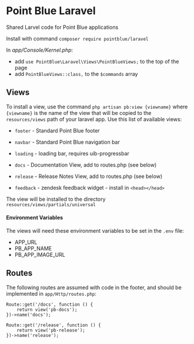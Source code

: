 # Point Blue Laravel

Shared Larvel code for Point Blue applications

Install with command `composer require pointblue/laravel`  

In *app/Console/Kernel.php*:  
 - add `use PointBlue\Laravel\Views\PointBlueViews;` to the top of the page
 - add `PointBlueViews::class,` to the `$commands` array

## Views

To install a view, use the command `php artisan pb:view {viewname}`
where `{viewname}` is the name of the view that will be copied to the
`resources/views` path of your laravel app. Use this list of available
views:  

  - `footer` - Standard Point Blue footer
  - `navbar` - Standard Point Blue navigation bar
  - `loading` - loading bar, requires uib-progressbar
  - `docs` - Documentation View, add to routes.php (see below)
  - `release` - Release Notes View, add to routes.php (see below)

  - `feedback` - zendesk feedback widget - install in `<head></head>`
  
The view will be installed to the directory
`resources/views/partials/universal`

#### Environment Variables

The views will need these environment variables to be set in the `.env` file:

- APP_URL
- PB_APP_NAME
- PB_APP_IMAGE_URL

## Routes

The following routes are assumed with code in the footer, and should be implemented in `app/Http/routes.php`:
```
Route::get('/docs', function () {
    return view('pb-docs');
})->name('docs');

Route::get('/release', function () {
    return view('pb-release');
})->name('release');
```
